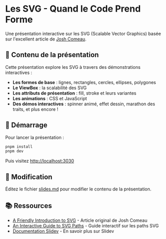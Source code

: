 # Les SVG - Quand le Code Prend Forme

Une présentation interactive sur les SVG (Scalable Vector Graphics) basée sur l'excellent article de [Josh Comeau](https://www.joshwcomeau.com/svg/friendly-introduction-to-svg/).

## 🎨 Contenu de la présentation

Cette présentation explore les SVG à travers des démonstrations interactives :

- **Les formes de base** : lignes, rectangles, cercles, ellipses, polygones
- **Le ViewBox** : la scalabilité des SVG
- **Les attributs de présentation** : fill, stroke et leurs variantes
- **Les animations** : CSS et JavaScript
- **Des démos interactives** : spinner animé, effet dessin, marathon des traits, et plus encore !

## 🚀 Démarrage

Pour lancer la présentation :

```bash
pnpm install
pnpm dev
```

Puis visitez <http://localhost:3030>

## 📝 Modification

Éditez le fichier [slides.md](./slides.md) pour modifier le contenu de la présentation.

## 📚 Ressources

- [A Friendly Introduction to SVG](https://www.joshwcomeau.com/svg/friendly-introduction-to-svg/) - Article original de Josh Comeau
- [An Interactive Guide to SVG Paths](https://www.joshwcomeau.com/svg/interactive-guide-to-svg/) - Guide interactif sur les paths SVG
- [Documentation Slidev](https://sli.dev/) - En savoir plus sur Slidev
